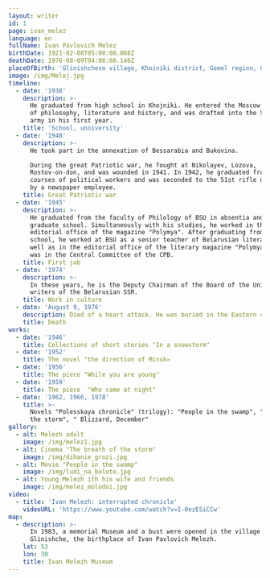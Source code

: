 ```yaml
---
layout: writer
id: 1
page: ivan_melez
language: en
fullName: Ivan Pavlovich Melez
birthDate: 1921-02-08T05:08:08.088Z
deathDate: 1976-08-09T04:08:08.146Z
placeOfBirth: 'Glinishchevo village, Khoiniki district, Gomel region, USSR'
image: /img/Melej.jpg
timeline:
  - date: '1938'
    description: >-
      He graduated from high school in Khojniki. He entered the Moscow Institute
      of philosophy, literature and history, and was drafted into the Soviet
      army in his first year.
    title: 'School, unoiversity'
  - date: '1940'
    description: >-
      He took part in the annexation of Bessarabia and Bukovina.

      During the great Patriotic war, he fought at Nikolayev, Lozova,
      Rostov-on-don, and was wounded in 1941. In 1942, he graduated from the
      courses of political workers and was seconded to the 51st rifle division
      by a newspaper employee.
    title: Great Patriotic war
  - date: '1945'
    description: >-
      He graduated from the faculty of Philology of BSU in absentia and entered
      graduate school. Simultaneously with his studies, he worked in the
      editorial office of the magazine "Polymya". After graduating from graduate
      school, he worked at BSU as a senior teacher of Belarusian literature, as
      well as in the editorial office of the literary magazine "Polymya", and
      was in the Central Committee of the CPB.
    title: First job
  - date: '1974'
    description: >-
      In these years, he is the Deputy Chairman of the Board of the Union of
      writers of the Belarusian SSR.
    title: Work in culture
  - date: 'August 9, 1976'
    description: Died of a heart attack. He was buried in the Eastern cemetery of Minsk.
    title: Death
works:
  - date: '1946'
    title: Collections of short stories "In a snowstorm"
  - date: '1952'
    title: The novel "the direction of Minsk»
  - date: '1956'
    title: The piece "While you are young"
  - date: '1959'
    title: The piece  "Who came at night"
  - date: '1962, 1966, 1978'
    title: >-
      Novels "Polesskaya chronicle" (trilogy): "People in the swamp", "Breath of
      the storm", " Blizzard, December"
gallery:
  - alt: Melezh adult
    image: /img/melez1.jpg
  - alt: Cinema "The breath of the storm"
    image: /img/dihanie_grozi.jpg
  - alt: Movie "People in the swamp"
    image: /img/ludi_na_bolote.jpg
  - alt: Young Melezh ith his wife and friends
    image: /img/melez_molodoi.jpg
video:
  - title: 'Ivan Melezh: interrupted chronicle'
    videoURL: 'https://www.youtube.com/watch?v=I-0ezESiCCw'
map:
  - description: >-
      In 1983, a memorial Museum and a bust were opened in the village of
      Glinishche, the birthplace of Ivan Pavlovich Melezh.
    lat: 53
    lon: 30
    title: Ivan Melezh Museum
---
```


